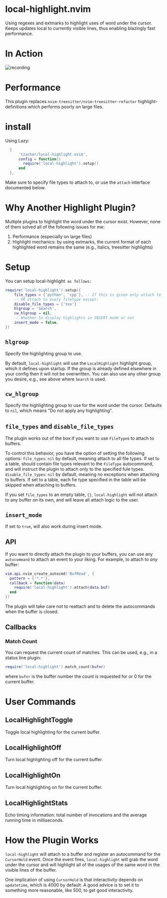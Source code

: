 # local-highlight.nvim

Using regexes and extmarks to highlight uses of word under the cursor.
Keeps updates local to currently visible lines, thus enabling blazingly fast performance.
# In Action

![recording](https://user-images.githubusercontent.com/4946827/217664452-eb79ff0c-fa91-4d24-adcd-519faf4a2785.gif)

# Performance

This plugin replaces `nvim-treesitter/nvim-treesitter-refactor`
highlight-definitions which performs poorly on large files.

# install

Using Lazy:

```lua
  {
      'tzachar/local-highlight.nvim',
      config = function()
        require('local-highlight').setup()
      end
  },
```

Make sure to specify file types to attach to, or use the `attach` interface
documented below. 

# Why Another Highlight Plugin?

Multiple plugins to highlight the word under the cursor exist. However, none of them solved all of the following issues for me:
1. Performance (especially on large files)
2. Highlight mechanics: by using extmarks, the current format of each highlighted word remains the same (e.g., italics, treesitter highlights)

# Setup

You can setup local-highlight` as follows:`

```lua
require('local-highlight').setup({
    file_types = {'python', 'cpp'}, -- If this is given only attach to this
    -- OR attach to every filetype except:
    disable_file_types = {'tex'}
    hlgroup = 'Search',
    cw_hlgroup = nil,
    -- Whether to display highlights in INSERT mode or not
    insert_mode = false,
})
```

## `hlgroup`

Specify the highlighting group to use.

By default, `local-highlight` will use the `LocalHighlight` highlight group, which it defines upon startup. If the group is already defined elsewhere in your config then it will not be overwritten. You can also use any other group you desire, e.g., see above where `Search` is used.

## `cw_hlgroup`

Specify the highlighting group to use for the word under the cursor. Defaults to
`nil`, which means "Do not apply any highlighting".

## `file_types` and `disable_file_types`

The plugin works out of the box if you want to use `FileType`s to attach to
buffers.

To control this behavior, you have the option of setting the following options:
`file_types`: `nil` by default, meaning attach to all file types. If set to a
table, should contain file types relevant to the `FileType` autocommand, and
will instruct the plugin to attach only to the specified fule types.
`disable_file_types`: `nil` by default, meaning no exceptions when attaching to
buffers. If set to a table, each fie type specified in the table will be skipped
when attaching to buffers.

If you set `file_types` to an empty table, `{}`, `local-highlight` will not
attach to any buffer on its own, and will leave all attach logic to the user.

## `insert_mode`

If set to `true`, will also work during insert mode.

## API

If you want to directly attach the plugin to your buffers, you can use any
`autocommand` to attach an event to your liking. For
example, to attach to *any* buffer:

```lua
vim.api.nvim_create_autocmd('BufRead', {
  pattern = {'*.*'},
  callback = function(data)
    require('local-highlight').attach(data.buf)
  end
})
```

The plugin will take care not to reattach and to delete the autocommands when
the buffer is closed.

## Callbacks

### Match Count

You can request the current count of matches. This can be used, e.g., in a
status line plugin:

```lua
require('local-highlight').match_count(bufnr)
```

where `bufnr` is the buffer number the count is requested for or 0 for the
current buffer.

# User Commands

## LocalHighlightToggle

Toggle local highlighting for the current buffer.

## LocalHighlightOff

Turn local highlighting off for the current buffer.

## LocalHighlightOn

Turn local highlighting on for the current buffer.

## LocalHighlightStats

Echo timing information: total number of invocations and the average running
time in milliseconds.

# How the Plugin Works

`local-highlight` will attach to a buffer and register an autocommand for the
`CursorHold` event. Once the event fires, `local-highlight` will grab the word
under the cursor and will highlight all of the usages of the same word in the
visible lines of the buffer.

One implication of using `CursorHold` is that interactivity depends on
`updatetime`, which is 4000 by default. A good advice is to set it to something
more reasonable, like 500, to get good interactivity.
